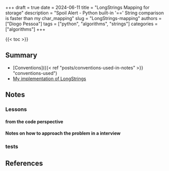 +++
draft = true
date = 2024-06-11
title = "LongStrings Mapping for storage"
description = "Spoil Alert - Python built-in '==' String comparison is faster than my char_mapping"
slug = "LongStrings-mapping"
authors = ["Diogo Pessoa"]
tags = ["python", "algorithms", "strings"]
categories = ["algorithms"]
+++


{{< toc >}}

## Summary

- [Conventions]({{< ref "posts/conventions-used-in-notes" >}} "conventions-used")
- [My implementation of LongStrings](https://github.com/diogo-pessoa/coding-exercises-for-interviews/tree/main/algorithms/manipulateLongStrings)

## Notes

### Lessons

#### from the code perspective


#### Notes on how to approach the problem in a interview


### tests


## References
